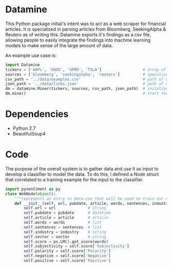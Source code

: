 # Datamine
This Python package initial's intent was to act as a web scraper for financial articles. It is specialized in parsing 
articles from Bloomberg, SeekingAlpha & Reuters as of writing this. Datamine exports it's findings as a csv file,
allowing people to easily integrate the findings into machine learning models to make sense of the large amount of data.

An example use case is:

```python
import Datamine
tickers = ['AAPL', 'GOOG', 'GPRO', 'TSLA']					# array of stock tickers (strings)
sources = ['bloomberg', 'seekingalpha', 'reuters'] 			# specalized sources are : Bloomberg, seekingAlpha, Reuters
csv_path = '../data/examples.csv'							# path of where to write output (gathered information)
json_path = '../data/links.json' 							# path of where to write output (for skipping duplicates)
dm = datamine.Miner(tickers, sources, csv_path, json_path)	# initalize miner
dm.mine()													# start the miner
```

# Dependencies

- Python 2.7
- BeautifulSoup4




# Code

The purpose of the overall system is to gather data and use it as input to develop a classifier
to model the data. To do this, I defined a Node struct that correlated to a training example for the input 
to the classifier.

```python
import pysentiment as py
class WebNode(object):
    """represents an entry in data.csv that will be used to train our neural network"""
    def __init__(self, url, pubdate, article, words, sentences, industry='', sector=''):
        self.url = url              # string
        self.pubdate = pubdate      # datetime
        self.article = article      # article
        self.words = words          # list
        self.sentences = sentences  # list
        self.industry = industry    # string
        self.sector = sector        # string
        self.score = ps.LM().get_score(words)
        self.subjectivity = self.score['Subjectivity']
        self.polarity = self.score['Polarity']
        self.negative = self.score['Negative']
        self.positive = self.score['Positive']
```